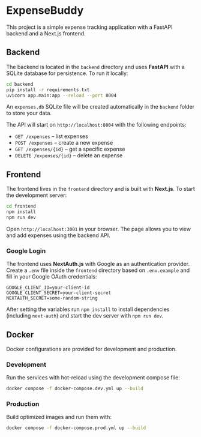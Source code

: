 # ExpenseBuddy

This project is a simple expense tracking application with a FastAPI backend and a Next.js frontend.

## Backend

The backend is located in the `backend` directory and uses **FastAPI** with a
SQLite database for persistence. To run it locally:

```bash
cd backend
pip install -r requirements.txt
uvicorn app.main:app --reload --port 8004
```

An `expenses.db` SQLite file will be created automatically in the `backend`
folder to store your data.

The API will start on `http://localhost:8004` with the following endpoints:

- `GET /expenses` – list expenses
- `POST /expenses` – create a new expense
- `GET /expenses/{id}` – get a specific expense
- `DELETE /expenses/{id}` – delete an expense

## Frontend

The frontend lives in the `frontend` directory and is built with **Next.js**. To start the development server:

```bash
cd frontend
npm install
npm run dev
```

Open `http://localhost:3001` in your browser. The page allows you to view and add expenses using the backend API.

### Google Login

The frontend uses **NextAuth.js** with Google as an authentication provider. Create a `.env` file inside the `frontend` directory based on `.env.example` and fill in your Google OAuth credentials:

```
GOOGLE_CLIENT_ID=your-client-id
GOOGLE_CLIENT_SECRET=your-client-secret
NEXTAUTH_SECRET=some-random-string
```

After setting the variables run `npm install` to install dependencies (including `next-auth`) and start the dev server with `npm run dev`.

## Docker

Docker configurations are provided for development and production.

### Development

Run the services with hot-reload using the development compose file:

```bash
docker compose -f docker-compose.dev.yml up --build
```

### Production

Build optimized images and run them with:

```bash
docker compose -f docker-compose.prod.yml up --build
```

